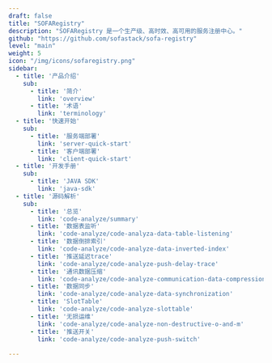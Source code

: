 ```yaml
---
draft: false
title: "SOFARegistry"
description: "SOFARegistry 是一个生产级、高时效、高可用的服务注册中心。"
github: "https://github.com/sofastack/sofa-registry"
level: "main"
weight: 5
icon: "/img/icons/sofaregistry.png"
sidebar:
  - title: '产品介绍'
    sub:
      - title: '简介'
        link: 'overview'
      - title: '术语'
        link: 'terminology'
  - title: '快速开始'
    sub:
      - title: '服务端部署'
        link: 'server-quick-start'
      - title: '客户端部署'
        link: 'client-quick-start'
  - title: '开发手册'
    sub:
      - title: 'JAVA SDK'
        link: 'java-sdk'
  - title: '源码解析'
    sub:
      - title: '总览'
        link: 'code-analyze/summary'
      - title: '数据表监听'
        link: 'code-analyze/code-analyza-data-table-listening'
      - title: '数据倒排索引'
        link: 'code-analyze/code-analyze-data-inverted-index'
      - title: '推送延迟trace'
        link: 'code-analyze/code-analyze-push-delay-trace'
      - title: '通讯数据压缩'
        link: 'code-analyze/code-analyze-communication-data-compression' 
      - title: '数据同步'
        link: 'code-analyze/code-analyze-data-synchronization' 
      - title: 'SlotTable'
        link: 'code-analyze/code-analyze-slottable' 
      - title: '无损运维'
        link: 'code-analyze/code-analyze-non-destructive-o-and-m' 
      - title: '推送开关'
        link: 'code-analyze/code-analyze-push-switch' 
        
---
```

